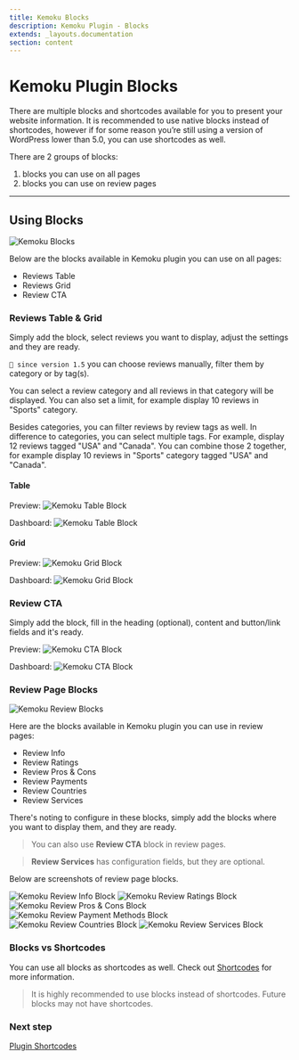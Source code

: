 ```yaml
---
title: Kemoku Blocks
description: Kemoku Plugin - Blocks
extends: _layouts.documentation
section: content
---
```


# Kemoku Plugin Blocks

There are multiple blocks and shortcodes available for you to present your website information. It is recommended to use native blocks instead of shortcodes, however if for some reason you’re still using a version of WordPress lower than 5.0, you can use shortcodes as well.

There are 2 groups of blocks:

1. blocks you can use on all pages
2. blocks you can use on review pages

---

## Using Blocks

![Kemoku Blocks](/assets/images/kemoku/kemoku-blocks.jpg)

Below are the blocks available in Kemoku plugin you can use on all pages:

- Reviews Table
- Reviews Grid
- Review CTA

### Reviews Table & Grid

Simply add the block, select reviews you want to display, adjust the settings and they are ready.

`💁 since version 1.5` you can choose reviews manually, filter them by category or by tag(s).

You can select a review category and all reviews in that category will be displayed. You can also set a limit, for example display 10 reviews in "Sports" category.

Besides categories, you can filter reviews by review tags as well. In difference to categories, you can select multiple tags. For example, display 12 reviews tagged "USA" and "Canada". You can combine those 2 together, for example display 10 reviews in "Sports" category tagged "USA" and "Canada".

#### Table

Preview:
![Kemoku Table Block](/assets/images/kemoku/kemoku-reviews-table-block-frontend.png)

Dashboard:
![Kemoku Table Block](/assets/images/kemoku/kemoku-reviews-table-block-backend.png)

#### Grid

Preview:
![Kemoku Grid Block](/assets/images/kemoku/kemoku-reviews-grid-block-frontend.png)

Dashboard:
![Kemoku Grid Block](/assets/images/kemoku/kemoku-reviews-grid-block-backend.png)

### Review CTA

Simply add the block, fill in the heading (optional), content and button/link fields and it's ready.

Preview:
![Kemoku CTA Block](/assets/images/kemoku/kemoku-review-cta-block-frontend.png)

Dashboard:
![Kemoku CTA Block](/assets/images/kemoku/kemoku-review-cta-block-backend.png)

### Review Page Blocks

![Kemoku Review Blocks](/assets/images/kemoku/kemoku-review-blocks.jpg)

Here are the blocks available in Kemoku plugin you can use in review pages:

- Review Info
- Review Ratings
- Review Pros & Cons
- Review Payments
- Review Countries
- Review Services

There's noting to configure in these blocks, simply add the blocks where you want to display them, and they are ready.

> You can also use **Review CTA** block in review pages.

> **Review Services** has configuration fields, but they are optional.

Below are screenshots of review page blocks.

![Kemoku Review Info Block](/assets/images/kemoku/kemoku-review-info-block-frontend.png)
![Kemoku Review Ratings Block](/assets/images/kemoku/kemoku-review-ratings-block-frontend.png)
![Kemoku Review Pros & Cons Block](/assets/images/kemoku/kemoku-review-pros-cons-block-frontend.png)
![Kemoku Review Payment Methods Block](/assets/images/kemoku/kemoku-review-payment-methods-block-frontend.png)
![Kemoku Review Countries Block](/assets/images/kemoku/kemoku-review-countries-block-frontend.png)
![Kemoku Review Services Block](/assets/images/kemoku/kemoku-review-services-block-frontend.png)


### Blocks vs Shortcodes

You can use all blocks as shortcodes as well. Check out [Shortcodes](/docs/kemoku/shortcodes/) for more information.

> It is highly recommended to use blocks instead of shortcodes. Future blocks may not have shortcodes.

### Next step

[Plugin Shortcodes](/docs/kemoku/shortcodes/)
